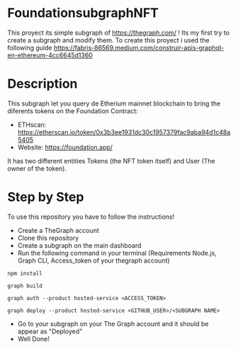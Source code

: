 # FoundationsubgraphNFT
This proyect its simple subgraph of https://thegraph.com/ ! Its my first try to create a subgraph and modify them. 
To create this proyect i used the following guide https://fabris-86569.medium.com/construir-apis-graphql-en-ethereum-4cc6645d1360

# Description
This subgraph let you query de Etherium mainnet blockchain to bring the diferents tokens on the Foundation Contract:
- ETHscan: https://etherscan.io/token/0x3b3ee1931dc30c1957379fac9aba94d1c48a5405
- Website: https://foundation.app/ 

It has two different entities Tokens (the NFT token itself) and User (The owner of the token).

# Step by Step
To use this repository you have to follow the instructions!
- Create a TheGraph account
- Clone this repository
- Create a subgraph on the main dashboard
- Run the following command in your terminal (Requirements Node.js, Graph CLI, Access_token of your thegraph account)

```
npm install

graph build 

graph auth --product hosted-service <ACCESS_TOKEN>

graph deploy --product hosted-service <GITHUB_USER>/<SUBGRAPH NAME>
```
- Go to your subgraph on your The Graph account and it should be appear as "Deployed"
- Well Done!

